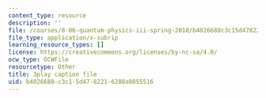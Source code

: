 ```yaml
---
content_type: resource
description: ''
file: /courses/8-06-quantum-physics-iii-spring-2018/b4026688c3c15d4782216288a0855516_-pMowqywuIY.vtt
file_type: application/x-subrip
learning_resource_types: []
license: https://creativecommons.org/licenses/by-nc-sa/4.0/
ocw_type: OCWFile
resourcetype: Other
title: 3play caption file
uid: b4026688-c3c1-5d47-8221-6288a0855516
---
```

